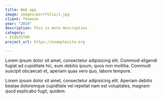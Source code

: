 ```yaml
---
title: Web app
image: images/portfolio/1.jpg
client: Thomson
year: "2019"
description: This is meta description.
category:
- ECOSYSTEM
project_url: https://examplesite.org

---
```

Lorem ipsum dolor sit amet, consectetur adipisicing elit. Commodi eligendi fugiat ad cupiditate hic, eum debitis ipsum, quos non mollitia. Commodi suscipit obcaecati et, aperiam quas vero quo, labore tempore.

Lorem ipsum dolor sit amet, consectetur adipisicing elit. Aperiam debitis beatae doloremque cupiditate vel repellat nam est voluptates, magnam quod explicabo fugit, quidem.
